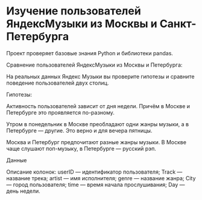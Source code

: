 # Изучение пользователей ЯндексМузыки из Москвы и Санкт-Петербурга
Проект проверяет базовые знания Python и библиотеки pandas. 

Сравнение пользователей ЯндексМузыки из Москвы и Петербурга:

На реальных данных Яндекс Музыки вы проверите гипотезы и сравните поведение пользователей двух столиц.

Гипотезы:

Активность пользователей зависит от дня недели. Причём в Москве и Петербурге это проявляется по-разному.

Утром в понедельник в Москве преобладают одни жанры музыки, а в Петербурге — другие. Это верно и для вечера пятницы.

Москва и Петербург предпочитают разные жанры музыки. В Москве чаще слушают поп-музыку, в Петербурге — русский рэп.

Данные

Описание колонок:
userID — идентификатор пользователя;
Track — название трека;
artist — имя исполнителя;
genre — название жанра;
City — город пользователя;
time — время начала прослушивания;
Day — день недели.
